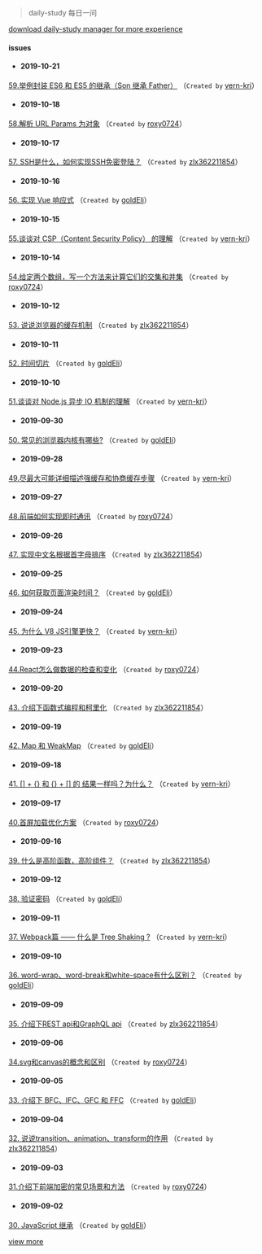
 > daily-study 每日一问

 [download daily-study manager for more experience](https://github.com/zlx362211854/issues-manager)
#### issues
* #### 2019-10-21
 [59.举例封装 ES6 和 ES5 的继承（Son 继承 Father）](https://github.com/zlx362211854/daily-study/issues/98) （`Created by` [vern-kri](https://github.com/vern-kri)）

* #### 2019-10-18
 [58.解析 URL Params 为对象](https://github.com/zlx362211854/daily-study/issues/97) （`Created by` [roxy0724](https://github.com/roxy0724)）

* #### 2019-10-17
 [57. SSH是什么，如何实现SSH免密登陆？](https://github.com/zlx362211854/daily-study/issues/96) （`Created by` [zlx362211854](https://github.com/zlx362211854)）

* #### 2019-10-16
 [56. 实现 Vue 响应式](https://github.com/zlx362211854/daily-study/issues/95) （`Created by` [goldEli](https://github.com/goldEli)）

* #### 2019-10-15
 [55.谈谈对 CSP（Content Security Policy） 的理解](https://github.com/zlx362211854/daily-study/issues/94) （`Created by` [vern-kri](https://github.com/vern-kri)）

* #### 2019-10-14
 [54.给定两个数组，写一个方法来计算它们的交集和并集](https://github.com/zlx362211854/daily-study/issues/93) （`Created by` [roxy0724](https://github.com/roxy0724)）

* #### 2019-10-12
 [53. 说说浏览器的缓存机制](https://github.com/zlx362211854/daily-study/issues/92) （`Created by` [zlx362211854](https://github.com/zlx362211854)）

* #### 2019-10-11
 [52. 时间切片](https://github.com/zlx362211854/daily-study/issues/90) （`Created by` [goldEli](https://github.com/goldEli)）

* #### 2019-10-10
 [51.谈谈对 Node.js 异步 IO 机制的理解](https://github.com/zlx362211854/daily-study/issues/89) （`Created by` [vern-kri](https://github.com/vern-kri)）

* #### 2019-09-30
 [50. 常见的浏览器内核有哪些?](https://github.com/zlx362211854/daily-study/issues/88) （`Created by` [goldEli](https://github.com/goldEli)）

* #### 2019-09-28
 [49.尽最大可能详细描述强缓存和协商缓存步骤](https://github.com/zlx362211854/daily-study/issues/87) （`Created by` [vern-kri](https://github.com/vern-kri)）

* #### 2019-09-27
 [48.前端如何实现即时通讯](https://github.com/zlx362211854/daily-study/issues/86) （`Created by` [roxy0724](https://github.com/roxy0724)）

* #### 2019-09-26
 [47. 实现中文名根据首字母排序](https://github.com/zlx362211854/daily-study/issues/85) （`Created by` [zlx362211854](https://github.com/zlx362211854)）

* #### 2019-09-25
 [46. 如何获取页面渲染时间？](https://github.com/zlx362211854/daily-study/issues/84) （`Created by` [goldEli](https://github.com/goldEli)）

* #### 2019-09-24
 [45. 为什么 V8 JS引擎更快？](https://github.com/zlx362211854/daily-study/issues/83) （`Created by` [vern-kri](https://github.com/vern-kri)）

* #### 2019-09-23
 [44.React怎么做数据的检查和变化](https://github.com/zlx362211854/daily-study/issues/82) （`Created by` [roxy0724](https://github.com/roxy0724)）

* #### 2019-09-20
 [43. 介绍下函数式编程和柯里化](https://github.com/zlx362211854/daily-study/issues/81) （`Created by` [zlx362211854](https://github.com/zlx362211854)）

* #### 2019-09-19
 [42. Map 和 WeakMap](https://github.com/zlx362211854/daily-study/issues/80) （`Created by` [goldEli](https://github.com/goldEli)）

* #### 2019-09-18
 [41. [] + {} 和 {} + [] 的 结果一样吗？为什么？](https://github.com/zlx362211854/daily-study/issues/79) （`Created by` [vern-kri](https://github.com/vern-kri)）

* #### 2019-09-17
 [40.首屏加载优化方案](https://github.com/zlx362211854/daily-study/issues/78) （`Created by` [roxy0724](https://github.com/roxy0724)）

* #### 2019-09-16
 [39. 什么是高阶函数，高阶组件？](https://github.com/zlx362211854/daily-study/issues/77) （`Created by` [zlx362211854](https://github.com/zlx362211854)）

* #### 2019-09-12
 [38. 验证密码](https://github.com/zlx362211854/daily-study/issues/76) （`Created by` [goldEli](https://github.com/goldEli)）

* #### 2019-09-11
 [37. Webpack篇 —— 什么是 Tree Shaking ?](https://github.com/zlx362211854/daily-study/issues/75) （`Created by` [vern-kri](https://github.com/vern-kri)）

* #### 2019-09-10
 [36. word-wrap、word-break和white-space有什么区别？](https://github.com/zlx362211854/daily-study/issues/74) （`Created by` [goldEli](https://github.com/goldEli)）

* #### 2019-09-09
 [35. 介绍下REST api和GraphQL api](https://github.com/zlx362211854/daily-study/issues/73) （`Created by` [zlx362211854](https://github.com/zlx362211854)）

* #### 2019-09-06
 [34.svg和canvas的概念和区别](https://github.com/zlx362211854/daily-study/issues/72) （`Created by` [roxy0724](https://github.com/roxy0724)）

* #### 2019-09-05
 [33. 介绍下 BFC、IFC、GFC 和 FFC](https://github.com/zlx362211854/daily-study/issues/70) （`Created by` [goldEli](https://github.com/goldEli)）

* #### 2019-09-04
 [32. 说说transition、animation、transform的作用](https://github.com/zlx362211854/daily-study/issues/69) （`Created by` [zlx362211854](https://github.com/zlx362211854)）

* #### 2019-09-03
 [31.介绍下前端加密的常见场景和方法](https://github.com/zlx362211854/daily-study/issues/68) （`Created by` [roxy0724](https://github.com/roxy0724)）

* #### 2019-09-02
 [30. JavaScript 继承](https://github.com/zlx362211854/daily-study/issues/67) （`Created by` [goldEli](https://github.com/goldEli)）

 [view more](https://github.com/zlx362211854/daily-study/issues)